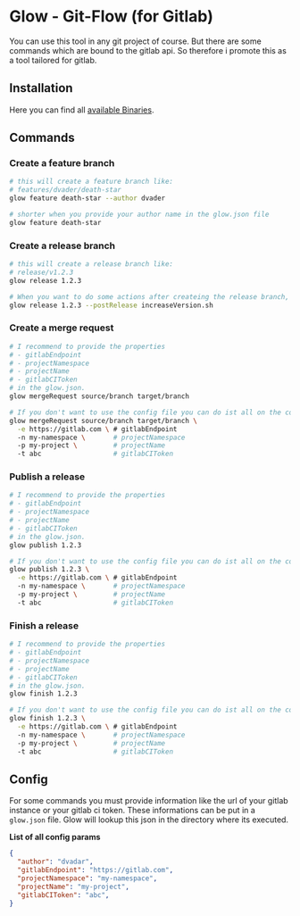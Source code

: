 # Glow - Git-Flow (for Gitlab)

You can use this tool in any git project of course. But there are some commands which are bound to the gitlab api. So therefore i promote this as a tool tailored for gitlab.

## Installation

Here you can find all [available Binaries](https://github.com/meinto/glow/releases).

## Commands

### Create a feature branch

```bash
# this will create a feature branch like:
# features/dvader/death-star
glow feature death-star --author dvader

# shorter when you provide your author name in the glow.json file
glow feature death-star
```

### Create a release branch

```bash
# this will create a release branch like:
# release/v1.2.3
glow release 1.2.3

# When you want to do some actions after createing the release branch, for example to increase the version of your product, you can provide a post release script
glow release 1.2.3 --postRelease increaseVersion.sh
```

### Create a merge request

```bash
# I recommend to provide the properties
# - gitlabEndpoint
# - projectNamespace
# - projectName
# - gitlabCIToken
# in the glow.json.
glow mergeRequest source/branch target/branch

# If you don't want to use the config file you can do ist all on the command line:
glow mergeRequest source/branch target/branch \
  -e https://gitlab.com \ # gitlabEndpoint
  -n my-namespace \       # projectNamespace
  -p my-project \         # projectName
  -t abc                  # gitlabCIToken
```

### Publish a release

```bash
# I recommend to provide the properties
# - gitlabEndpoint
# - projectNamespace
# - projectName
# - gitlabCIToken
# in the glow.json.
glow publish 1.2.3

# If you don't want to use the config file you can do ist all on the command line:
glow publish 1.2.3 \
  -e https://gitlab.com \ # gitlabEndpoint
  -n my-namespace \       # projectNamespace
  -p my-project \         # projectName
  -t abc                  # gitlabCIToken
```

### Finish a release

```bash
# I recommend to provide the properties
# - gitlabEndpoint
# - projectNamespace
# - projectName
# - gitlabCIToken
# in the glow.json.
glow finish 1.2.3

# If you don't want to use the config file you can do ist all on the command line:
glow finish 1.2.3 \
  -e https://gitlab.com \ # gitlabEndpoint
  -n my-namespace \       # projectNamespace
  -p my-project \         # projectName
  -t abc                  # gitlabCIToken
```

## Config

For some commands you must provide information like the url of your gitlab instance or your gitlab ci token. These informations can be put in a `glow.json` file. Glow will lookup this json in the directory where its executed.

**List of all config params**

```json
{
  "author": "dvadar",
  "gitlabEndpoint": "https://gitlab.com",
  "projectNamespace": "my-namespace",
  "projectName": "my-project",
  "gitlabCIToken": "abc",
}
```